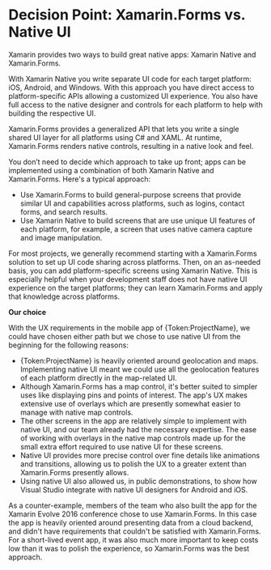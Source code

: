 # Decision Point: Xamarin.Forms vs. Native UI

Xamarin provides two ways to build great native apps: Xamarin Native and Xamarin.Forms.

With Xamarin Native you write separate UI code for each target platform: iOS, Android, and Windows. With this approach you have direct access to platform-specific APIs allowing a customized UI experience. You also have full access to the native designer and controls for each platform to help with building the respective UI.

Xamarin.Forms provides a generalized API that lets you write a single shared UI layer for all platforms using C# and XAML. At runtime, Xamarin.Forms renders native controls, resulting in a native look and feel. 

You don’t need to decide which approach to take up front; apps can be implemented using a combination of both Xamarin Native and Xamarin.Forms. Here's a typical approach:

- Use Xamarin.Forms to build general-purpose screens that provide similar UI and capabilities across platforms, such as logins, contact forms, and search results.
- Use Xamarin Native to build screens that are use unique UI features of each platform, for example, a screen that uses native camera capture and image manipulation.

For most projects, we generally recommend starting with a Xamarin.Forms solution to set up UI code sharing across platforms. Then, on an as-needed basis, you can add platform-specific screens using Xamarin Native. This is especially helpful when your development staff does not have native UI experience on the target platforms; they can learn Xamarin.Forms and apply that knowledge across platforms.   

**Our choice**

With the UX requirements in the mobile app of {Token:ProjectName}, we could have chosen either path but we chose to use native UI from the beginning for the following reasons: 

- {Token:ProjectName} is heavily oriented around geolocation and maps. Implementing native UI meant we could use all the geolocation features of each platform directly in the map-related UI. 
- Although Xamarin.Forms has a map control, it's better suited to simpler uses like displaying pins and points of interest. The app's UX makes extensive use of overlays which are presently somewhat easier to manage with native map controls. 
- The other screens in the app are relatively simple to implement with native UI, and our team already had the necessary expertise. The ease of working with overlays in the native map controls made up for the small extra effort required to use native UI for these screens.    
- Native UI provides more precise control over fine details like animations and transitions, allowing us to polish the UX to a greater extent than Xamarin.Forms presently allows. 
- Using native UI also allowed us, in public demonstrations, to show how Visual Studio integrate with native UI designers for Android and iOS.

As a counter-example, members of the team who also built the app for the Xamarin Evolve 2016 conference chose to use Xamarin.Forms. In this case the app is heavily oriented around presenting data from a cloud backend, and didn't have requirements that couldn't be satisfied with Xamarin.Forms. For a short-lived event app, it was also much more important to keep costs low than it was to polish the experience, so Xamarin.Forms was the best approach.     

